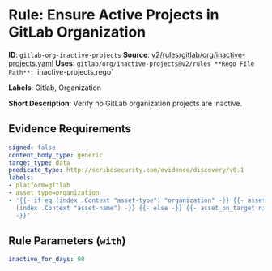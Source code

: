 # Rule: Ensure Active Projects in GitLab Organization

**ID**: `gitlab-org-inactive-projects`
**Source**: [v2/rules/gitlab/org/inactive-projects.yaml](https://github.com/scribe-public/sample-policies/v2/rules/gitlab/org/inactive-projects.yaml)
**Uses**: `gitlab/org/inactive-projects@v2/rules
**Rego File Path**: `inactive-projects.rego`

**Labels**: Gitlab, Organization

**Short Description**: Verify no GitLab organization projects are inactive.

## Evidence Requirements

```yaml
signed: false
content_body_type: generic
target_type: data
predicate_type: http://scribesecurity.com/evidence/discovery/v0.1
labels:
- platform=gitlab
- asset_type=organization
- '{{- if eq (index .Context "asset-type") "organization" -}} {{- asset_on_target
  (index .Context "asset-name") -}} {{- else -}} {{- asset_on_target nil -}} {{- end
  -}}'
```
## Rule Parameters (`with`)

```yaml
inactive_for_days: 90
```
